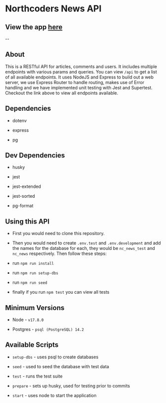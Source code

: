 # Northcoders News API

## View the app [here](https://obscure-lowlands-69895.herokuapp.com/api)

--

## About

This is a RESTful API for articles, comments and users. It includes multiple endpoints with various params and queries. You can view `/api` to get a list of all available endpoints. It uses NodeJS and Express to build out a web server, we use Express Router to handle routing, makes use of Error handling and we have implemented unit testing with Jest and Supertest. Checkout the link above to view all endpoints available.

## Dependencies

- dotenv

- express

- pg

## Dev Dependencies

- husky

- jest

- jest-extended

- jest-sorted

- pg-format

## Using this API

- First you would need to clone this repository.

- Then you would need to create `.env.test` and `.env.development` and add the names for the database for each, they would be `nc_news_test` and `nc_news` respectively. Then follow these steps:

- run `npm run install`

- run `npm run setup-dbs`

- run `npm run seed`

- finally if you run `npm test` you can view all tests

## Minimum Versions

- Node - `v17.8.0`

- Postgres - `psql (PostgreSQL) 14.2`

## Available Scripts

- `setup-dbs` - uses psql to create databases

- `seed` - used to seed the database with test data

- `test` - runs the test suite

- `prepare` - sets up husky, used for testing prior to commits

- `start` - uses node to start the application

